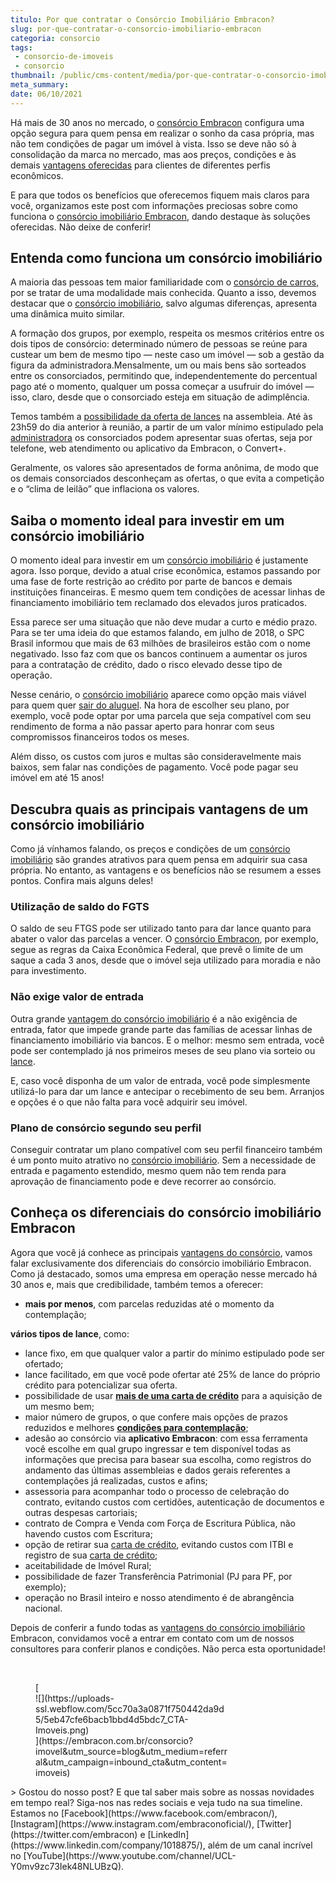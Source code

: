 ```yaml
---
titulo: Por que contratar o Consórcio Imobiliário Embracon?
slug: por-que-contratar-o-consorcio-imobiliario-embracon
categoria: consorcio
tags:
 - consorcio-de-imoveis
 - consorcio
thumbnail: /public/cms-content/media/por-que-contratar-o-consorcio-imobiliario-embracon.jpg
meta_summary: 
date: 06/10/2021
---
```

Há mais de 30 anos no mercado, o [consórcio Embracon](https://www.embracon.com.br/blog/por-que-voce-deve-escolher-o-consorcio-embracon) configura uma opção segura para quem pensa em realizar o sonho da casa própria, mas não tem condições de pagar um imóvel à vista. Isso se deve não só à consolidação da marca no mercado, mas aos preços, condições e às demais [vantagens oferecidas](https://www.embracon.com.br/conhecaoconsorcio/quais-sao-as-vantagens-do-consorcio) para clientes de diferentes perfis econômicos.

E para que todos os benefícios que oferecemos fiquem mais claros para você, organizamos este post com informações preciosas sobre como funciona o [consórcio imobiliário Embracon](https://www.embracon.com.br/consorcio-de-imoveis), dando destaque às soluções oferecidas. Não deixe de conferir!

Entenda como funciona um consórcio imobiliário
----------------------------------------------

A maioria das pessoas tem maior familiaridade com o [consórcio de carros](https://www.embracon.com.br/consorcio-de-carros), por se tratar de uma modalidade mais conhecida. Quanto a isso, devemos destacar que o [consórcio imobiliário](https://www.embracon.com.br/consorcio-de-imoveis), salvo algumas diferenças, apresenta uma dinâmica muito similar.

A formação dos grupos, por exemplo, respeita os mesmos critérios entre os dois tipos de consórcio: determinado número de pessoas se reúne para custear um bem de mesmo tipo — neste caso um imóvel — sob a gestão da figura da administradora.Mensalmente, um ou mais bens são sorteados entre os consorciados, permitindo que, independentemente do percentual pago até o momento, qualquer um possa começar a usufruir do imóvel — isso, claro, desde que o consorciado esteja em situação de adimplência.

Temos também a [possibilidade da oferta de lances](https://www.embracon.com.br/blog/como-funcionam-os-tipos-de-lances-no-consorcio) na assembleia. Até às 23h59 do dia anterior à reunião, a partir de um valor mínimo estipulado pela [administradora](https://www.embracon.com.br/blog/afinal-o-que-uma-administradora-de-consorcio-faz) os consorciados podem apresentar suas ofertas, seja por telefone, web atendimento ou aplicativo da Embracon, o Convert+.

Geralmente, os valores são apresentados de forma anônima, de modo que os demais consorciados desconheçam as ofertas, o que evita a competição e o “clima de leilão” que inflaciona os valores.

Saiba o momento ideal para investir em um consórcio imobiliário
---------------------------------------------------------------

O momento ideal para investir em um [consórcio imobiliário](https://www.embracon.com.br/consorcio-de-imoveis) é justamente agora. Isso porque, devido a atual crise econômica, estamos passando por uma fase de forte restrição ao crédito por parte de bancos e demais instituições financeiras. E mesmo quem tem condições de acessar linhas de financiamento imobiliário tem reclamado dos elevados juros praticados.

Essa parece ser uma situação que não deve mudar a curto e médio prazo. Para se ter uma ideia do que estamos falando, em julho de 2018, o SPC Brasil informou que mais de 63 milhões de brasileiros estão com o nome negativado. Isso faz com que os bancos continuem a aumentar os juros para a contratação de crédito, dado o risco elevado desse tipo de operação.

Nesse cenário, o [consórcio imobiliário](https://www.embracon.com.br/consorcio-de-imoveis) aparece como opção mais viável para quem quer [sair do aluguel](https://www.embracon.com.br/blog/como-sair-do-aluguel-definitivamente). Na hora de escolher seu plano, por exemplo, você pode optar por uma parcela que seja compatível com seu rendimento de forma a não passar aperto para honrar com seus compromissos financeiros todos os meses.

Além disso, os custos com juros e multas são consideravelmente mais baixos, sem falar nas condições de pagamento. Você pode pagar seu imóvel em até 15 anos!

Descubra quais as principais vantagens de um consórcio imobiliário
------------------------------------------------------------------

Como já vínhamos falando, os preços e condições de um [consórcio imobiliário](https://www.embracon.com.br/consorcio-de-imoveis) são grandes atrativos para quem pensa em adquirir sua casa própria. No entanto, as vantagens e os benefícios não se resumem a esses pontos. Confira mais alguns deles!

### Utilização de saldo do FGTS

O saldo de seu FTGS pode ser utilizado tanto para dar lance quanto para abater o valor das parcelas a vencer. O [consórcio Embracon](https://www.embracon.com.br/blog/por-que-voce-deve-escolher-o-consorcio-embracon), por exemplo, segue as regras da Caixa Econômica Federal, que prevê o limite de um saque a cada 3 anos, desde que o imóvel seja utilizado para moradia e não para investimento.

### Não exige valor de entrada

Outra grande [vantagem do consórcio imobiliário](https://www.embracon.com.br/blog/confira-10-vantagens-indiscutiveis-do-consorcio) é a não exigência de entrada, fator que impede grande parte das famílias de acessar linhas de financiamento imobiliário via bancos. E o melhor: mesmo sem entrada, você pode ser contemplado já nos primeiros meses de seu plano via sorteio ou [lance](https://www.embracon.com.br/blog/como-funcionam-os-tipos-de-lances-no-consorcio).

E, caso você disponha de um valor de entrada, você pode simplesmente utilizá-lo para dar um lance e antecipar o recebimento de seu bem. Arranjos e opções é o que não falta para você adquirir seu imóvel.

### Plano de consórcio segundo seu perfil

Conseguir contratar um plano compatível com seu perfil financeiro também é um ponto muito atrativo no [consórcio imobiliário](https://www.embracon.com.br/consorcio-de-imoveis). Sem a necessidade de entrada e pagamento estendido, mesmo quem não tem renda para aprovação de financiamento pode e deve recorrer ao consórcio.

Conheça os diferenciais do consórcio imobiliário Embracon
---------------------------------------------------------

Agora que você já conhece as principais [vantagens do consórcio](https://www.embracon.com.br/blog/confira-10-vantagens-indiscutiveis-do-consorcio), vamos falar exclusivamente dos diferenciais do consórcio imobiliário Embracon. Como já destacado, somos uma empresa em operação nesse mercado há 30 anos e, mais que credibilidade, também temos a oferecer:

- **mais por menos**, com parcelas reduzidas até o momento da contemplação;

**vários tipos de lance**, como:

- lance fixo, em que qualquer valor a partir do mínimo estipulado pode ser ofertado;
- lance facilitado, em que você pode ofertar até 25% de lance do próprio crédito para potencializar sua oferta.
- possibilidade de usar [**mais de uma carta de crédito**](https://www.embracon.com.br/blog/o-que-voce-precisa-saber-sobre-a-carta-de-credito-de-consorcios) para a aquisição de um mesmo bem;
- maior número de grupos, o que confere mais opções de prazos reduzidos e melhores [**condições para contemplação**](https://www.embracon.com.br/conhecaoconsorcio/o-que-e-contemplacao);
- adesão ao consórcio via **aplicativo Embracon**: com essa ferramenta você escolhe em qual grupo ingressar e tem disponível todas as informações que precisa para basear sua escolha, como registros do andamento das últimas assembleias e dados gerais referentes a contemplações já realizadas, custos e afins;
- assessoria para acompanhar todo o processo de celebração do contrato, evitando custos com certidões, autenticação de documentos e outras despesas cartoriais;
- contrato de Compra e Venda com Força de Escritura Pública, não havendo custos com Escritura;
- opção de retirar sua [carta de crédito](https://www.embracon.com.br/blog/o-que-voce-precisa-saber-sobre-a-carta-de-credito-de-consorcios), evitando custos com ITBI e registro de sua [carta de crédito](https://www.embracon.com.br/conhecaoconsorcio/o-que-e-carta-de-credito);
- aceitabilidade de Imóvel Rural;
- possibilidade de fazer Transferência Patrimonial (PJ para PF, por exemplo);
- operação no Brasil inteiro e nosso atendimento é de abrangência nacional.

Depois de conferir a fundo todas as [vantagens do consórcio imobiliário](https://www.embracon.com.br/blog/confira-10-vantagens-indiscutiveis-do-consorcio) Embracon, convidamos você a entrar em contato com um de nossos consultores para conferir planos e condições. Não perca esta oportunidade!

‍

<figure class="w-richtext-figure-type-image w-richtext-align-center" style="max-width:310px">[<div>![](https://uploads-ssl.webflow.com/5cc70a3a0871f750442da9d5/5eb47cfe6bacb1bbd4d5bdc7_CTA-Imoveis.png)</div>](https://embracon.com.br/consorcio?imovel&utm_source=blog&utm_medium=referral&utm_campaign=inbound_cta&utm_content=imoveis)</figure>> Gostou do nosso post? E que tal saber mais sobre as nossas novidades em tempo real? Siga-nos nas redes sociais e veja tudo na sua timeline. Estamos no [Facebook](https://www.facebook.com/embracon/), [Instagram](https://www.instagram.com/embraconoficial/), [Twitter](https://twitter.com/embracon) e [LinkedIn](https://www.linkedin.com/company/1018875/), além de um canal incrível no [YouTube](https://www.youtube.com/channel/UCL-Y0mv9zc73Iek48NLUBzQ).

‍
